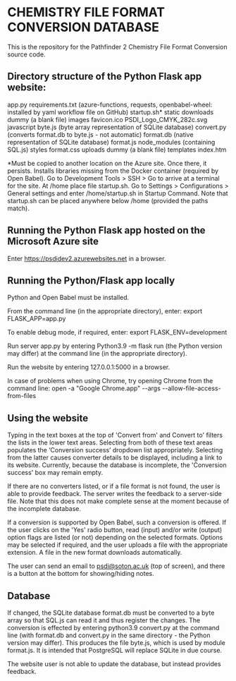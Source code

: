 # CHEMISTRY FILE FORMAT CONVERSION DATABASE

This is the repository for the Pathfinder 2 Chemistry File Format Conversion source code.


## Directory structure of the Python Flask app website:

app.py
requirements.txt
  (azure-functions, requests, openbabel-wheel:
   installed by yaml workflow file on GitHub)
startup.sh*
static
    downloads
        dummy
          (a blank file)
    images
        favicon.ico
        PSDI_Logo_CMYK_282c.svg
    javascript
        byte.js
          (byte array representation of SQLite database)
        convert.py
          (converts format.db to byte.js - not automatic)
        format.db
          (native representation of SQLite database)
        format.js
        node_modules
          (containing SQL.js)
    styles
        format.css
    uploads
        dummy
          (a blank file)
templates
    index.htm

*Must be copied to another location on the Azure site. Once there, it persists. Installs libraries missing from the Docker container (required by Open Babel). Go to     Development Tools > SSH > Go    to arrive at a terminal for the site. At    /home    place file startup.sh. Go to    Settings > Configurations > General settings    and enter    /home/startup.sh    in Startup Command. Note that startup.sh can be placed anywhere below    /home    (provided the paths match).


## Running the Python Flask app hosted on the Microsoft Azure site

Enter    https://psdidev2.azurewebsites.net    in a browser.


## Running the Python/Flask app locally

Python and Open Babel must be installed.

From the command line (in the appropriate directory), enter:
export FLASK_APP=app.py

To enable debug mode, if required, enter:
export FLASK_ENV=development

Run server app.py by entering    Python3.9 -m flask run    (the Python version may differ) at the command line (in the appropriate directory).

Run the website by entering    127.0.0.1:5000    in a browser.

In case of problems when using Chrome, try opening Chrome from the command line:
open -a "Google Chrome.app" --args --allow-file-access-from-files


## Using the website

Typing in the text boxes at the top of 'Convert from' and Convert to' filters the lists in the lower text areas. Selecting from both of these text areas populates the ‘Conversion success’ dropdown list appropriately. Selecting from the latter causes converter details to be displayed, including a link to its website. Currently, because the database is incomplete, the 'Conversion success' box may remain empty.

If there are no converters listed, or if a file format is not found, the user is able to provide feedback. The server writes the feedback to a server-side file. Note that this does not make complete sense at the moment because of the incomplete database.

If a conversion is supported by Open Babel, such a conversion is offered. If the user clicks on the 'Yes' radio button, read (input) and/or write (output) option flags are listed (or not) depending on the selected formats. Options may be selected if required, and the user uploads a file with the appropriate extension. A file in the new format downloads automatically.

The user can send an email to psdi@soton.ac.uk (top of screen), and there is a button at the bottom for showing/hiding notes.

## Database

If changed, the SQLite database format.db must be converted to a byte array so that SQL.js can read it and thus register the changes. The conversion is effected by entering     python3.9 convert.py    at the command line (with format.db and convert.py in the same directory - the Python version may differ). This produces the file byte.js, which is used by module format.js. It is intended that PostgreSQL will replace SQLite in due course.

The website user is not able to update the database, but instead provides feedback.
